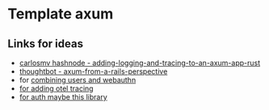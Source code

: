 # Template axum

## Links for ideas

- [carlosmv hashnode - adding-logging-and-tracing-to-an-axum-app-rust](https://carlosmv.hashnode.dev/adding-logging-and-tracing-to-an-axum-app-rust)
- [thoughtbot - axum-from-a-rails-perspective](https://thoughtbot.com/blog/axum-from-a-rails-perspective)
- for [combining users and webauthn](https://github.com/66OJ66/axum_webauthn/blob/main/src/auth.rs)
- [for adding otel tracing](https://stackoverflow.com/questions/68972213/how-to-add-tracing-to-a-rust-microservice)
- [for auth maybe this library](https://github.com/AscendingCreations/AxumSessionAuth/blob/main/examples/NoPoolType/src/main.rs)
